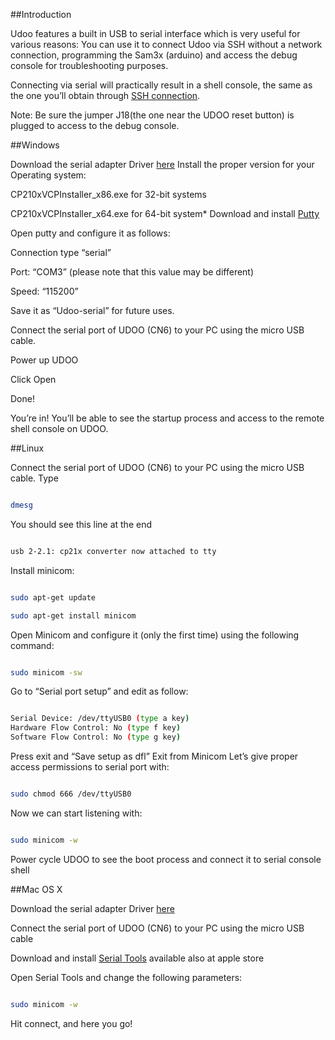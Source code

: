##Introduction

Udoo features a built in USB to serial interface which is very useful for various reasons: You can use it to connect Udoo via SSH without a network connection, programming the Sam3x (arduino) and access the debug console for troubleshooting purposes.

Connecting via serial will practically result in a shell console, the same as the one you’ll obtain through [SSH connection](http://en.wikipedia.org/wiki/Secure_Shell).

Note: Be sure the jumper J18(the one near the UDOO reset button) is plugged to access to the debug console.

##Windows

Download the serial adapter Driver [here](http://www.silabs.com/products/mcu/pages/usbtouartbridgevcpdrivers.aspx)
Install the proper version for your Operating system:

CP210xVCPInstaller_x86.exe for 32-bit systems

CP210xVCPInstaller_x64.exe for 64-bit system* Download and install [Putty](http://www.chiark.greenend.org.uk/~sgtatham/putty/download.html)

Open putty and configure it as follows:

Connection type “serial”

Port: “COM3” (please note that this value may be different)

Speed: “115200”

Save it as “Udoo-serial” for future uses.

Connect the serial port of UDOO (CN6) to your PC using the micro USB cable.

Power up UDOO

Click Open


Done!

You’re in! You’ll be able to see the startup process and access to the remote shell console on UDOO.

##Linux

Connect the serial port of UDOO (CN6) to your PC using the micro USB cable.
Type

```bash

dmesg

```

You should see this line at the end

```bash

usb 2-2.1: cp21x converter now attached to tty

```

Install minicom:

```bash

sudo apt-get update

sudo apt-get install minicom

```

Open Minicom and configure it (only the first time) using the following command:

```bash

sudo minicom -sw

```

Go to “Serial port setup” and edit as follow:

```bash

Serial Device: /dev/ttyUSB0 (type a key)
Hardware Flow Control: No (type f key)
Software Flow Control: No (type g key)

```

Press exit and “Save setup as dfl”
Exit from Minicom
Let’s give proper access permissions to serial port with:

```bash

sudo chmod 666 /dev/ttyUSB0

```

Now we can start listening with:

```bash

sudo minicom -w

```

Power cycle UDOO to see the boot process and connect it to serial console shell


##Mac OS X

Download the serial adapter Driver [here](http://www.silabs.com/products/mcu/pages/usbtouartbridgevcpdrivers.aspx)

Connect the serial port of UDOO (CN6) to your PC using the micro USB cable

Download and install [Serial Tools](https://itunes.apple.com/it/app/serialtools/id611021963) available also at apple store

Open Serial Tools and change the following parameters:

```bash

sudo minicom -w

```

Hit connect, and here you go!










